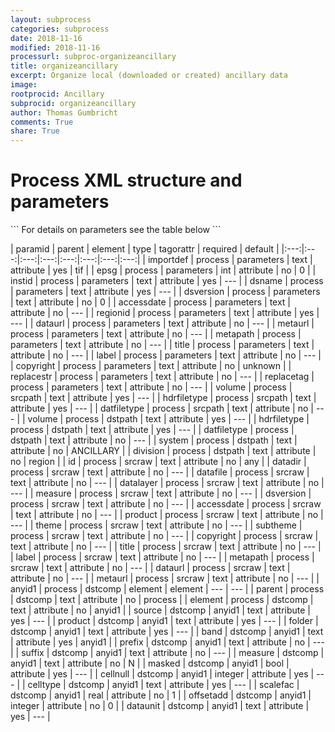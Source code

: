 ```yaml
---
layout: subprocess
categories: subprocess
date: 2018-11-16
modified: 2018-11-16
processurl: subproc-organizeancillary
title: organizeancillary
excerpt: Organize local (downloaded or created) ancillary data
image: 
rootprocid: Ancillary
subprocid: organizeancillary
author: Thomas Gumbricht
comments: True
share: True
---
```


<h1 class='foot-description'>Process XML structure and parameters</h1>
```
For details on parameters see the table below
<?xml version="1.0" ?>
<process>
  <!--Generated from python-->
  <userproj plotid="yourplotid" projectid="yourprojectid" siteid="yoursiteid" system="systemid" tractid="yourtractid" userid="youruserid"/>
  <period endday="DD" endmonth="MM" endyear="YYYY" seasonendday="DD" seasonendmonth="MM" seasonstartday="DD" seasonstartmonth="MM" startday="DD" startmonth="MM" startyear="YYYY" timestep="timestep"/>
  <parameters accessdate="txtstring" copyright="txtstring" dataurl="txtstring" dsname="txtstring" dsversion="txtstring" epsg="xyz" importdef="txtstring" instid="txtstring" label="txtstring" metapath="txtstring" metaurl="txtstring" regionid="txtstring" replacestr="txtstring" replacetag="txtstring" title="txtstring"/>
  <srcpath datfiletype="txtstring" hdrfiletype="txtstring" volume="txtstring"/>
  <dstpath datfiletype="txtstring" division="txtstring" hdrfiletype="txtstring" system="txtstring" volume="txtstring"/>
  <srcraw accessdate="txtstring" copyright="txtstring" datadir="txtstring" datafile="txtstring" datalayer="txtstring" dataurl="txtstring" dsversion="txtstring" id="txtstring" label="txtstring" measure="txtstring" metapath="txtstring" metaurl="txtstring" product="txtstring" subtheme="txtstring" theme="txtstring" title="txtstring"/>
  <dstcomp element="txtstring" parent="txtstring">
    <anyid1 band="txtstring" cellnull="xyz" celltype="txtstring" dataunit="txtstring" folder="txtstring" masked="True/False" measure="txtstring" offsetadd="xyz" prefix="txtstring" product="txtstring" scalefac="xyz.abc" source="txtstring" suffix="txtstring"/>
  </dstcomp>
</process>
```

| paramid | parent | element | type | tagorattr | required | default |
|:---:|:---:|:---:|:---:|:---:|:---:|:---:|:---:|
| importdef | process | parameters | text | attribute | yes | tif |
| epsg | process | parameters | int | attribute | no | 0 |
| instid | process | parameters | text | attribute | yes | --- |
| dsname | process | parameters | text | attribute | yes | --- |
| dsversion | process | parameters | text | attribute | no | 0 |
| accessdate | process | parameters | text | attribute | no | --- |
| regionid | process | parameters | text | attribute | yes | --- |
| dataurl | process | parameters | text | attribute | no | --- |
| metaurl | process | parameters | text | attribute | no | --- |
| metapath | process | parameters | text | attribute | no | --- |
| title | process | parameters | text | attribute | no | --- |
| label | process | parameters | text | attribute | no | --- |
| copyright | process | parameters | text | attribute | no | unknown |
| replacestr | process | parameters | text | attribute | no | --- |
| replacetag | process | parameters | text | attribute | no | --- |
| volume | process | srcpath | text | attribute | yes | --- |
| hdrfiletype | process | srcpath | text | attribute | yes | --- |
| datfiletype | process | srcpath | text | attribute | no | --- |
| volume | process | dstpath | text | attribute | yes | --- |
| hdrfiletype | process | dstpath | text | attribute | yes | --- |
| datfiletype | process | dstpath | text | attribute | no | --- |
| system | process | dstpath | text | attribute | no | ANCILLARY |
| division | process | dstpath | text | attribute | no | region |
| id | process | srcraw | text | attribute | no | any |
| datadir | process | srcraw | text | attribute | no | --- |
| datafile | process | srcraw | text | attribute | no | --- |
| datalayer | process | srcraw | text | attribute | no | --- |
| measure | process | srcraw | text | attribute | no | --- |
| dsversion | process | srcraw | text | attribute | no | --- |
| accessdate | process | srcraw | text | attribute | no | --- |
| product | process | srcraw | text | attribute | no | --- |
| theme | process | srcraw | text | attribute | no | --- |
| subtheme | process | srcraw | text | attribute | no | --- |
| copyright | process | srcraw | text | attribute | no | --- |
| title | process | srcraw | text | attribute | no | --- |
| label | process | srcraw | text | attribute | no | --- |
| metapath | process | srcraw | text | attribute | no | --- |
| dataurl | process | srcraw | text | attribute | no | --- |
| metaurl | process | srcraw | text | attribute | no | --- |
| anyid1 | process | dstcomp | element | element | --- | --- |
| parent | process | dstcomp | text | attribute | no | process |
| element | process | dstcomp | text | attribute | no | anyid1 |
| source | dstcomp | anyid1 | text | attribute | yes | --- |
| product | dstcomp | anyid1 | text | attribute | yes | --- |
| folder | dstcomp | anyid1 | text | attribute | yes | --- |
| band | dstcomp | anyid1 | text | attribute | yes | anyid1 |
| prefix | dstcomp | anyid1 | text | attribute | no | --- |
| suffix | dstcomp | anyid1 | text | attribute | no | --- |
| measure | dstcomp | anyid1 | text | attribute | no | N |
| masked | dstcomp | anyid1 | bool | attribute | yes | --- |
| cellnull | dstcomp | anyid1 | integer | attribute | yes | --- |
| celltype | dstcomp | anyid1 | text | attribute | yes | --- |
| scalefac | dstcomp | anyid1 | real | attribute | no | 1 |
| offsetadd | dstcomp | anyid1 | integer | attribute | no | 0 |
| dataunit | dstcomp | anyid1 | text | attribute | yes | --- |
